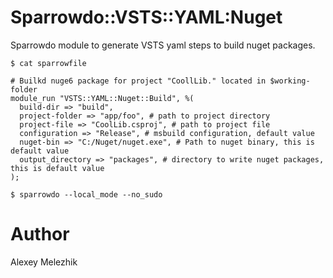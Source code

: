 # Sparrowdo::VSTS::YAML:Nuget

Sparrowdo module to generate VSTS yaml steps to build nuget packages.

    $ cat sparrowfile

    # Builkd nuge6 package for project "CoollLib." located in $working-folder
    module_run "VSTS::YAML::Nuget::Build", %(
      build-dir => "build",
      project-folder => "app/foo", # path to project directory
      project-file => "CoolLib.csproj", # path to project file
      configuration => "Release", # msbuild configuration, default value
      nuget-bin => "C:/Nuget/nuget.exe", # Path to nuget binary, this is default value
      output_directory => "packages", # directory to write nuget packages, this is default value
    );

    $ sparrowdo --local_mode --no_sudo

# Author

Alexey Melezhik

